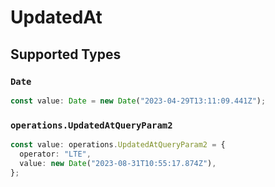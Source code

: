 # UpdatedAt


## Supported Types

### `Date`

```typescript
const value: Date = new Date("2023-04-29T13:11:09.441Z");
```

### `operations.UpdatedAtQueryParam2`

```typescript
const value: operations.UpdatedAtQueryParam2 = {
  operator: "LTE",
  value: new Date("2023-08-31T10:55:17.874Z"),
};
```

